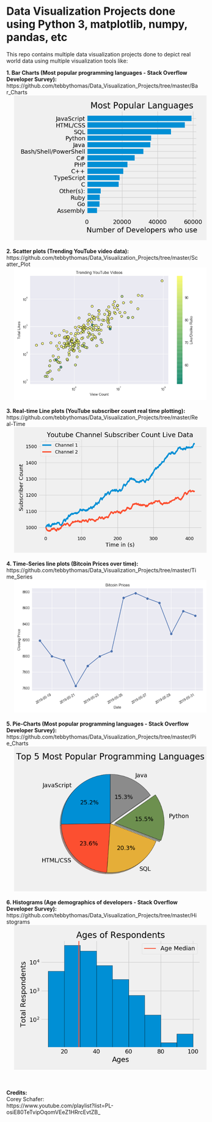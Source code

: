 # Data Visualization Projects done using Python 3, matplotlib, numpy, pandas, etc

This repo contains multiple data visualization projects done to depict real
world data using multiple visualization tools like:
<p>
<b>1. Bar Charts (Most popular programming languages - Stack Overflow Developer Survey):</b>
<br />
https://github.com/tebbythomas/Data_Visualization_Projects/tree/master/Bar_Charts
<br />
<img src="https://github.com/tebbythomas/Data_Visualization_Projects/blob/master/Bar_Charts/bar_chart.png" hspace="20">
<br />
<br />
<b>2. Scatter plots (Trending YouTube video data):</b>
<br />
https://github.com/tebbythomas/Data_Visualization_Projects/tree/master/Scatter_Plot
<br />
<img src="https://github.com/tebbythomas/Data_Visualization_Projects/blob/master/Scatter_Plot/scatter_plot.png" hspace="20">
<br />
<br />
<b>3. Real-time Line plots (YouTube subscriber count real time plotting):</b>
<br />
https://github.com/tebbythomas/Data_Visualization_Projects/tree/master/Real-Time
<br />
<img src="https://github.com/tebbythomas/Data_Visualization_Projects/blob/master/Real-Time/real_time.png" hspace="20">
<br />
<br />
<b>4. Time-Series line plots (Bitcoin Prices over time):</b>
<br />
https://github.com/tebbythomas/Data_Visualization_Projects/tree/master/Time_Series
<br />
<img src="https://github.com/tebbythomas/Data_Visualization_Projects/blob/master/Time_Series/time_series.png" hspace="20">
<br />
<br />
<b>5. Pie-Charts (Most popular programming languages - Stack Overflow Developer Survey):</b>
<br />
https://github.com/tebbythomas/Data_Visualization_Projects/tree/master/Pie_Charts
<br />
<img src="https://github.com/tebbythomas/Data_Visualization_Projects/blob/master/Pie_Charts/pie_chart.png" hspace="20">
<br />
<br />
<b>6. Histograms (Age demographics of developers - Stack Overflow Developer Survey):</b>
<br />
https://github.com/tebbythomas/Data_Visualization_Projects/tree/master/Histograms
<br />
<img src="https://github.com/tebbythomas/Data_Visualization_Projects/blob/master/Histograms/histogram.png" hspace="20">
</p>
<br />
<br />
<b>Credits:</b>
<br />
Corey Schafer:
<br />
https://www.youtube.com/playlist?list=PL-osiE80TeTvipOqomVEeZ1HRrcEvtZB_
